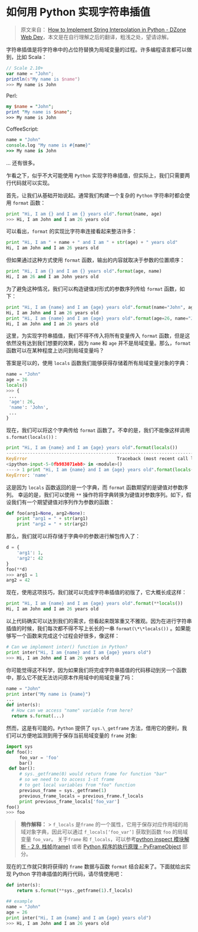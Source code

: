 # 如何用 Python 实现字符串插值

> 原文来自： [How to Implement String Interpolation in Python - DZone Web Dev](https://dzone.com/articles/how-to-implement-string-interpolation-in-python-br)，本文是在自行理解之后的翻译，粗浅之处，望请谅解。

字符串插值是将字符串中的占位符替换为局域变量的过程。许多编程语言都可以做到，比如 Scala：

```Scala
// Scale 2.10+
var name = "John";
println(s"My name is $name")
>>> My name is John
```

Perl:

```Perl
my $name = "John";
print "My name is $name";
>>> My name is John
```

CoffeeScript:

```CoffeeScript
name = "John"
console.log "My name is #{name}"
>>> My name is John
```

… 还有很多。

乍看之下，似乎不大可能使用 `Python` 实现字符串插值，但实际上，我们只需要两行代码就可以实现。

首先，让我们从基础开始说起。通常我们构建一个复杂的 `Python` 字符串时都会使用 `format` 函数：

```Python
print "Hi, I am {} and I am {} years old".format(name, age)
>>> Hi, I am John and I am 26 years old
```

可以看出，`format` 的实现比字符串连接看起来整洁许多：

```Python
print "Hi, I am " + name + " and I am " + str(age) + " years old"
Hi, I am John and I am 26 years old
```

但如果通过这种方式使用 `format` 函数，输出的内容就取决于参数的位置顺序：

```Python
print "Hi, I am {} and I am {} years old".format(age, name)
Hi, I am 26 and I am John years old
```

为了避免这种情况，我们可以构造键值对形式的参数序列传给 `format` 函数，如下：

```Python
print "Hi, I am {name} and I am {age} years old".format(name="John", age=26)
Hi, I am John and I am 26 years old
print "Hi, I am {name} and I am {age} years old".format(age=26, name="John")
Hi, I am John and I am 26 years old
```

这里，为实现字符串插值，我们不得不传入将所有变量传入 `format` 函数，但是这依然没有达到我们想要的效果，因为 `name` 和 `age` 并不是局域变量。那么，`format` 函数可以在某种程度上访问到局域变量吗？

答案是可以的，使用 `locals` 函数我们能够获得存储着所有局域变量对象的字典：

```Python
name = "John"
age = 26
locals()
>>> {
 ...
 'age': 26,
 'name': 'John',
 ...
}
```

现在，我们可以将这个字典传给 `format` 函数了。不幸的是，我们不能像这样调用 `s.format(locals())` :

```Python
print "Hi, I am {name} and I am {age} years old".format(locals())
---------------------------------------------------------------------------
KeyError                                  Traceback (most recent call last)
<ipython-input-5-0fb983071eb8> in <module>()
----> 1 print "Hi, I am {name} and I am {age} years old".format(locals())
KeyError: 'name'
```

这是因为 `locals` 函数返回的是一个字典，而 `format` 函数期望的是键值对参数序列。
幸运的是，我们可以使用 `**` 操作符将字典转换为键值对参数序列。如下，假设我们有一个期望键值对序列作为参数的函数：

```Python
def foo(arg1=None, arg2=None):
    print "arg1 = " + str(arg1)
    print "arg2 = " + str(arg2)
```

那么，我们就可以将存储于字典中的参数进行解包传入了：

```Python
d = {
    'arg1': 1,
    'arg2': 42
}
foo(**d)
>>> arg1 = 1
arg2 = 42
```

现在，使用这项技巧，我们就可以完成字符串插值的初版了，它大概长成这样：

```Python
print "Hi, I am {name} and I am {age} years old".format(**locals())
Hi, I am John and I am 26 years old
```

以上代码确实可以达到我们的需求，但看起来既笨重又不雅观。因为在进行字符串插值的时候，我们每次都不得不写上长长的一串 `format(\*\*locals())` 。如果能够写一个函数来完成这个过程会好很多，像这样：

```Python
# Can we implement inter() function in Python?
print inter("Hi, I am {name} and I am {age} years old")
>>> Hi, I am John and I am 26 years old
```

你可能觉得这不科学，因为如果我们将完成字符串插值的代码移动到另一个函数中，那么它不就无法访问原本作用域中的局域变量了吗：

```Python
name = "John"
print inter("My name is {name}")
...
def inter(s):
  # How can we access "name" variable from here?
  return s.format(...)
```

然而，这是有可能的。`Python` 提供了 `sys.\_getframe` 方法，借用它的便利，我们可以方便地监测到用于保存当前局域变量的 `frame` 对象:

```Python
import sys
def foo():
     foo_var = 'foo'
     bar()
 def bar():
     # sys._getframe(0) would return frame for function "bar"
     # so we need to to access 1-st frame
     # to get local variables from "foo" function
     previous_frame = sys._getframe(1)
     previous_frame_locals = previous_frame.f_locals
     print previous_frame_locals['foo_var']
foo()
>>> foo
```

> **稍作解释：** > `f_locals` 是`frame` 的一个属性，它用于保存对应作用域的局域对象字典，因此可以通过 `f_locals[‘foo_var’]` 获取到函数 `foo` 的局域变量 `foo_var`。
> 关于`frame` 和 `f_locals`，可以参考[python inspect 模块解析 - 2.9. 栈帧(frame)](https://my.oschina.net/taisha/blog/55597) 或者 [Python 程序的执行原理 - PyFrameObject](http://python.jobbole.com/84599/) 部分。

现在的工作就只剩将获得的 `frame` 数据与函数 `format` 结合起来了。下面就给出实现 Python 字符串插值的两行代码，请尽情使用吧：

```Python
def inter(s):
    return s.format(**sys._getframe(1).f_locals)

## example
name = "John"
age = 26
print inter("Hi, I am {name} and I am {age} years old")
>>> Hi, I am John and I am 26 years old
```

